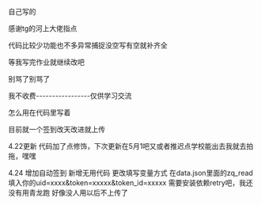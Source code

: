 自己写的



感谢tg的河上大佬指点



代码比较少功能也不多异常捕捉没空写有空就补齐全


等我写完作业就继续改吧


别骂了别骂了


我不收费-----------------仅供学习交流


怎么用在代码里写着


目前就一个签到改天改进就上传

4.22更新
代码加了点修饰，下次更新在5月1吧又或者推迟点学校能出去我就去拍拖，嘿嘿

4.24
增加自动签到
新增无用代码
更改填写变量方式
在data.json里面的zq_read 填入你的uid=xxxx&token=xxxxx&token_id=xxxxx
需要安装依赖retry吧，我还没有用青龙跑
好像没人用以后不上传了
